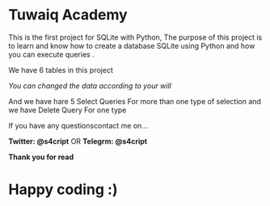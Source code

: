 # **Tuwaiq Academy**

This is the first project for SQLite with Python,
The purpose of this project is to learn and know how to create a database
SQLite using Python and how you can execute queries .


We have 6 tables in this project

*You can changed the data according to your will*

And we have hare 5 Select Queries For more than one type of selection
and we have Delete Query For one type 

If you have any questionscontact me on...

**Twitter: @s4cript**
OR
**Telegrm: @s4cript**

**Thank you for read** 

# **Happy coding :)** 
